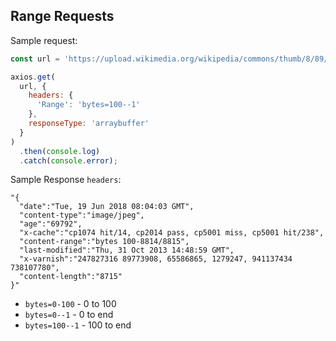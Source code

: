 ## Range Requests

Sample request:

```js
const url = 'https://upload.wikimedia.org/wikipedia/commons/thumb/8/89/Muhammad_Ali_NYWTS.jpg/220px-Muhammad_Ali_NYWTS.jpg';

axios.get(
  url, {
    headers: {
      'Range': 'bytes=100--1'
    },
    responseType: 'arraybuffer'
  }
)
  .then(console.log)
  .catch(console.error);
```

Sample Response `headers`:

```
"{
  "date":"Tue, 19 Jun 2018 08:04:03 GMT",
  "content-type":"image/jpeg",
  "age":"69792",
  "x-cache":"cp1074 hit/14, cp2014 pass, cp5001 miss, cp5001 hit/238",
  "content-range":"bytes 100-8814/8815",
  "last-modified":"Thu, 31 Oct 2013 14:48:59 GMT",
  "x-varnish":"247827316 89773908, 65586865, 1279247, 941137434 738107780",
  "content-length":"8715"
}"
```

* `bytes=0-100` - 0 to 100
* `bytes=0--1` - 0 to end
* `bytes=100--1` - 100 to end

